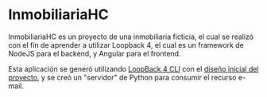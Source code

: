 # InmobiliariaHC
InmobiliariaHC es un proyecto de una inmobiliaria ficticia, el cual se realizó con el fin de aprender a utilizar Loopback 4, el cual es un framework de NodeJS para el backend, y Angular para el frontend.

Esta aplicación se generó utilizando [LoopBack 4 CLI](https://loopback.io/doc/en/lb4/Command-line-interface.html) con el
[diseño inicial del proyecto](https://loopback.io/doc/en/lb4/Loopback-application-layout.html), y se creó un "servidor" de Python para consumir el recurso e-mail.